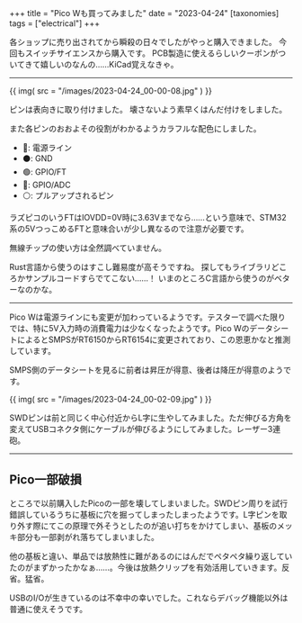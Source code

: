 +++
title = "Pico Wも買ってみました"
date = "2023-04-24"
[taxonomies]
tags = ["electrical"]
+++

各ショップに売り出されてから瞬殺の日々でしたがやっと購入できました。
今回もスイッチサイエンスから購入です。
PCB製造に使えるらしいクーポンがついてきて嬉しいのなんの……KiCad覚えなきゃ。

<!-- more -->
---

{{ img( src = "/images/2023-04-24_00-00-08.jpg" ) }}

ピンは表向きに取り付けました。
壊さないよう素早くはんだ付けをしました。

また各ピンのおおよその役割がわかるようカラフルな配色にしました。

- 🔴: 電源ライン
- ⚫: GND
- 🟢: GPIO/FT
- 🔵: GPIO/ADC
- ⚪: プルアップされるピン

ラズピコのいうFTはIOVDD=0V時に3.63Vまでなら……という意味で、STM32系の5VつっこめるFTと意味合いが少し異なるので注意が必要です。

無線チップの使い方は全然調べていません。

Rust言語から使うのはすこし難易度が高そうですね。
探してもライブラリどころかサンプルコードすらでてこない……！
いまのところC言語から使うのがベターなのかな。

---

Pico Wは電源ラインにも変更が加わっているようです。テスターで調べた限りでは、特に5V入力時の消費電力は少なくなったようです。Pico WのデータシートによるとSMPSがRT6150からRT6154に変更されており、この恩恵かなと推測しています。

SMPS側のデータシートを見るに前者は昇圧が得意、後者は降圧が得意のようです。

{{ img( src = "/images/2023-04-24_00-02-09.jpg" ) }}

SWDピンは前と同じく中心付近からL字に生やしてみました。ただ伸びる方角を変えてUSBコネクタ側にケーブルが伸びるようにしてみました。レーザー3連砲。

---

## Pico一部破損

ところで以前購入したPicoの一部を壊してしまいました。SWDピン周りを試行錯誤しているうちに基板に穴を掘ってしまったしまったようです。L字ピンを取り外す際にてこの原理で外そうとしたのが追い打ちをかけてしまい、基板のメッキ部分も一部剥がれ落ちてしまいました。

他の基板と違い、単品では放熱性に難があるのにはんだでペタペタ繰り返していたのがまずかったかなぁ……。今後は放熱クリップを有効活用していきます。反省。猛省。

USBのI/Oが生きているのは不幸中の幸いでした。これならデバッグ機能以外は普通に使えそうです。
